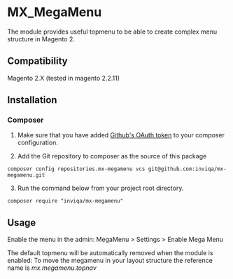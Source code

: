 # MX_MegaMenu
The module provides useful topmenu to be able to create complex menu structure in Magento 2.

## Compatibility
Magento 2.X (tested in magento 2.2.11)

## Installation ##

### Composer ###

1. Make sure that you have added [Github's OAuth token](https://getcomposer.org/doc/articles/troubleshooting.md#api-rate-limit-and-oauth-tokens) to your composer configuration.


2. Add the Git repository to composer as the source of this package
```
composer config repositories.mx-megamenu vcs git@github.com:inviqa/mx-megamenu.git
```

3. Run the command below from your project root directory.
```
composer require "inviqa/mx-megamenu"
```

## Usage
Enable the menu in the admin:
MegaMenu > Settings > Enable Mega Menu

The default topmenu will be automatically removed when the module is enabled:
To move the megamenu in your layout structure the reference name is *mx.megamenu.topnav*


